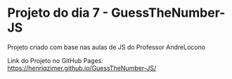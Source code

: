 # Projeto do dia 7 - GuessTheNumber-JS
Projeto criado com base nas aulas de JS do Professor AndreLocono

Link do Projeto no GitHub Pages: https://henriqzimer.github.io/GuessTheNumber-JS/
